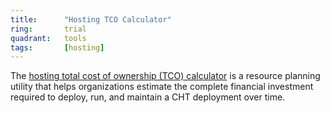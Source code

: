 ```yaml
---
title:      "Hosting TCO Calculator"
ring:       trial
quadrant:   tools
tags:       [hosting]
---
```


The [hosting total cost of ownership (TCO) calculator](https://docs.communityhealthtoolkit.org/hosting/cht/costs/) is a resource planning utility that helps organizations estimate the complete financial investment required to deploy, run, and maintain a CHT deployment over time.
